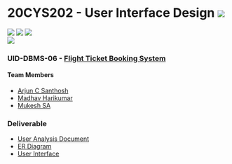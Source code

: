 # 20CYS202 - User Interface Design ![](https://img.shields.io/badge/-Live-green)
![](https://img.shields.io/badge/Batch-21CYS-lightgreen) ![](https://img.shields.io/badge/UG-blue) ![](https://img.shields.io/badge/Subject-UID-blue) <br/>
![](https://img.shields.io/badge/Category-Univ-darkblue)

### UID-DBMS-06 - [Flight Ticket Booking System](https://arjun013h.github.io/20CYS202-UID/Mini-Project)

#### Team Members
- [Arjun C Santhosh]()
- [Madhav Harikumar]()
- [Mukesh SA]()

### Deliverable 
- [User Analysis Document](UID-DBMS-06_UAD.pdf)
- [ER Diagram](UID-DBMS-06_ER_Diagram.png)
- [User Interface](UI/)


